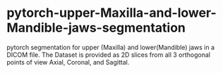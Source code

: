 # pytorch-upper-Maxilla-and-lower-Mandible-jaws-segmentation
pytorch segmentation for  upper (Maxilla) and lower(Mandible) jaws in a DICOM file.  The Dataset is provided as 2D slices from all 3 orthogonal points of view Axial, Coronal, and Sagittal.

